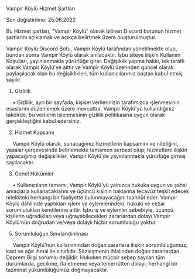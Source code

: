 Vampir Köylü Hizmet Şartları



Son değiştirilme: 25.06.2022


Bu Hizmet şartları, "Vampir Köylü" olarak bilinen Discord botunun hizmet şartlarını açıklamak ve açıkça belirtmek üzere oluşturulmuştur.


Vampir Köylü Discord Botu, Vampir Köylü tarafından yönetilmekte olup, bundan sonra Vampir Köylü olarak anılacaktır. İşbu siteye ilişkin Kullanım Koşulları, yayınlanmakla yürürlüğe girer. Değişiklik yapma hakkı, tek taraflı olarak Vampir Köylü'ye aittir ve Vampir Köylü üzerinden güncel olarak paylaşılacak olan bu değişiklikleri, tüm kullanıcılarımız baştan kabul etmiş sayılır.



 1) Gizlilik





  • Gizlilik, ayrı bir sayfada, kişisel verilerinizin tarafımızca işlenmesinin esaslarını düzenlemek üzere mevcuttur. Vampir Köylü'yü kullandığınız takdirde, bu verilerin işlenmesinin gizlilik politikasına uygun olarak gerçekleştiğini kabul edersiniz.
  
  
  
  2) Hizmet Kapsamı




  Vampir Köylü olarak, sunacağımız hizmetlerin kapsamını ve niteliğini, yasalar çerçevesinde belirlemekte tamamen serbest olup; hizmetlere ilişkin yapacağımız değişiklikler, Vampir Köylü'de yayınlanmakla yürürlüğe girmiş sayılacaktır. 
  
  
  
  3) Genel Hükümler





  • Kullanıcıların tamamı, Vampir Köylü'yü yalnızca hukuka uygun ve şahsi amaçlarla kullanacaklarını ve üçüncü kişinin haklarına tecavüz teşkil edecek nitelikteki herhangi bir faaliyette bulunmayacağını taahhüt eder. Vampir Köylü dâhilinde yaptıkları işlem ve eylemlerindeki, hukuki ve cezai sorumlulukları kendilerine aittir. İşbu iş ve eylemler sebebiyle, üçüncü kişilerin uğradıkları veya uğrayabilecekleri zararlardan dolayı Vampir Köylü'nün doğrudan ve/veya dolaylı hiçbir sorumluluğu yoktur.
  
  
  
  5) Sorumluluğun Sınırlandırılması




  Vampir Köylü'nün kullanımından doğan zararlara ilişkin sorumluluğumuz, kast ve ağır ihmal ile sınırlıdır. Sözleşmenin ihlalinden doğan zararlardan Deprem Bilgi sorumlu değildir. Hukuken mücbir sebep sayılan tüm durumlarda, gecikme, ifa etmeme veya temerrütten dolayı, herhangi bir tazminat yükümlülüğümüz doğmayacaktır.
